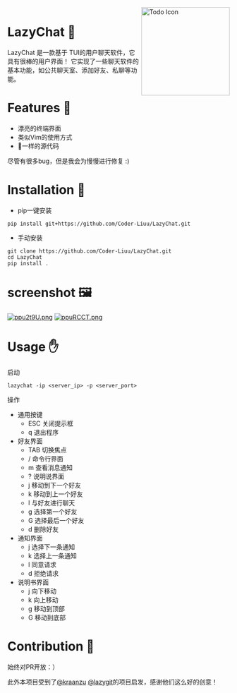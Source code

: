 <img src="https://s1.ax1x.com/2023/03/10/ppu2EAP.png" align="right" alt="Todo Icon" width="200" height="200">

# LazyChat 📨

LazyChat 是一款基于 TUI的用户聊天软件，它具有很棒的用户界面！
它实现了一些聊天软件的基本功能，如公共聊天室、添加好友、私聊等功能。



# Features 🌟
- 漂亮的终端界面
- 类似Vim的使用方式
- 💩一样的源代码

尽管有很多bug，但是我会为慢慢进行修复 :)

# Installation 🔨

- pip一键安装

```
pip install git+https://github.com/Coder-Liuu/LazyChat.git
```

- 手动安装

```
git clone https://github.com/Coder-Liuu/LazyChat.git
cd LazyChat
pip install .
```

# screenshot 🖼️

[![ppu2t9U.png](https://s1.ax1x.com/2023/03/10/ppu2t9U.png)](https://imgse.com/i/ppu2t9U)
[![ppuRCCT.png](https://s1.ax1x.com/2023/03/10/ppuRCCT.png)](https://imgse.com/i/ppuRCCT)

# Usage ✋

启动

```shell
lazychat -ip <server_ip> -p <server_port>
```

操作

- 通用按键
    - ESC      关闭提示框       
    - q        退出程序
- 好友界面
    - TAB      切换焦点
    - /        命令行界面        
    - m        查看消息通知        
    - ?        说明说界面
    - j        移动到下一个好友   
    - k        移动到上一个好友   
    - l        与好友进行聊天    
    - g        选择第一个好友
    - G        选择最后一个好友
    - d        删除好友        
- 通知界面
    - j        选择下一条通知
    - k        选择上一条通知
    - l        同意请求
    - d        拒绝请求
- 说明书界面
    - j        向下移动
    - k        向上移动
    - g        移动到顶部
    - G        移动到底部


# Contribution 🤝

始终对PR开放：）

此外本项目受到了[@kraanzu](https://github.com/kraanzu) [@lazygit](https://github.com/jesseduffield/lazygit)的项目启发，感谢他们这么好的创意！
